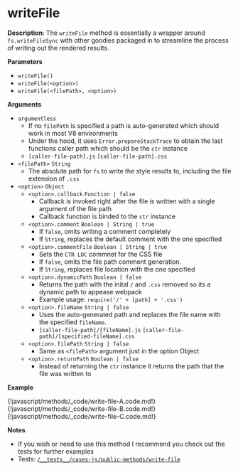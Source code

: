 # writeFile

__Description__: The `writeFile` method is essentially a wrapper around `fs.writeFileSync` with other goodies packaged in to streamline the process of writing out the rendered results.

__Parameters__

+ `writeFile()`
+ `writeFile(<option>)`
+ `writeFile(<filePath>, <option>)`

__Arguments__

+ `argumentless`
    * If no `filePath` is specified a path is auto-generated which should  work in most V8 environments
    * Under the hood, it uses `Error.prepareStackTrace` to obtain the last functions caller path which should be the `ctr` instance
    * `[caller-file-path].js` <span class="arr-i"></span> `[caller-file-path].css`
+ `<filePath>` <span class="arr-i"></span> `String`
    * The absolute path for `fs` to write the style results to, including the file extension of `.css`
+ `<option>` <span class="arr-i"></span> `Object`
    - `<option>.callback` <span class="arr-i"></span> `Function | false`
        + Callback is invoked right after the file is written with a single argument of the file path
        + Callback function is binded to the `ctr` instance
    - `<option>.comment` <span class="arr-i"></span> `Boolean | String | true`
        + If `false`, omits writing a comment completely
        + If `String`, replaces the default comment with the one specified
    - `<option>.commentFile` <span class="arr-i"></span> `Boolean | String | true`
        + Sets the `CTR LOC` commnet for the CSS file
        + If `false`, omits the file path comment generation.
        + If `String`, replaces file location with the one specified
    - `<option>.dynamicPath` <span class="arr-i"></span> `Boolean | false`
        + Returns the path with the inital `/` and `.css` removed so its a dynamic path to appease webpack
        + Example usage: `require('/' + [path] + '.css')`
    - `<option>.fileName` <span class="arr-i"></span> `String | false`
        + Uses the auto-generated path and replaces the file name with the specified `fileName`.
        + `[caller-file-path]/[fileName].js` <span class="arr-i"></span> `[caller-file-path]/[specified-fileName].css`
    - `<option>.filePath` <span class="arr-i"></span> `String | false`
        + Same as `<filePath>` argument just in the option Object
    - `<option>.returnPath` <span class="arr-i"></span> `Boolean | false`
        + Instead of returning the `ctr` instance it returns the path that the file was written to

__Example__

{!javascript/methods/_code/write-file-A.code.md!}
{!javascript/methods/_code/write-file-B.code.md!}
{!javascript/methods/_code/write-file-C.code.md!}

__Notes__

+ If you wish or need to use this method I recommend you check out the tests for further examples
+ Tests: [`/__tests__/cases-js/public-methods/write-file`](https://github.com/ctr-lang/ctr/tree/master/__tests__/cases-js/public-methods/write-file)


<div class="cf"></div>
<div class="end-last"></div>

